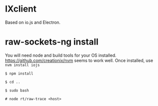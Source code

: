 # IXclient

Based on io.js and Electron.

# raw-sockets-ng install

You will need node and build tools for your OS installed.
https://github.com/creationix/nvm seems to work well. Once installed, use `nvm install iojs`

`$ npm install`

`$ cd ..`

`$ sudo bash`

`# node rt/raw-trace <host>`
